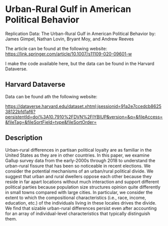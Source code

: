 # Urban-Rural Gulf in American Political Behavior
 Replication Data: The Urban-Rural Gulf in American Political Behavior
 by: James Gimpel, Nathan Lovin, Bryant Moy, and Andrew Reeves
 
 The article can be found at the following website: https://link.springer.com/article/10.1007/s11109-020-09601-w
 
 I make the code available here, but the data can be found in the Harvard Dataverse.
 
 
 ## Harvard Dataverse
Data can be found ath the following website:

 https://dataverse.harvard.edu/dataset.xhtml;jsessionid=91a2e7ccedcb862538122bfd1af6?persistentId=doi%3A10.7910%2FDVN%2FIYBIUP&version=&q=&fileAccess=&fileTag=&fileSortField=type&fileSortOrder=
 
 
## Description  
   
Urban-rural differences in partisan political loyalty are as familiar in the United States as they are in other countries. In this paper, we examine Gallup survey data from the early-2000s through 2018 to understand the urban-rural fissure that has been so noticeable in recent elections. We consider the potential mechanisms of an urban/rural political divide. We suggest that urban and rural dwellers oppose each other because they reside in far apart locations without much interaction and support different political parties because population size structures opinion quite differently in small towns compared with large cities. In particular, we consider the extent to which the compositional characteristics (i.e., race, income, education, etc.) of the individuals living in these locales drives the divide. We find that sizable urban-rural differences persist even after accounting for an array of individual-level characteristics that typically distinguish them.
 
